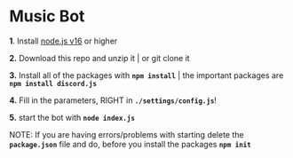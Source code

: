 # Music Bot

**1**. Install [node.js v16](https://nodejs.org/en/) or higher

**2.** Download this repo and unzip it | or git clone it

**3.** Install all of the packages with **`npm install`** | the important packages are **`npm install discord.js`**

**4.** Fill in the parameters, RIGHT in **`./settings/config.js`**!


**5.** start the bot with **`node index.js`**

NOTE:
If you are having errors/problems with starting delete the **`package.json`** file and do, before you install the packages **`npm init`**

